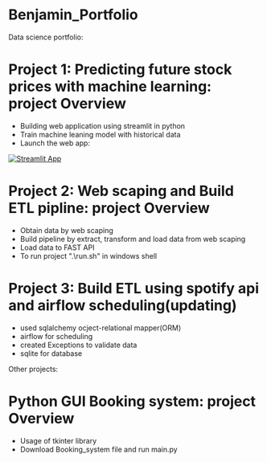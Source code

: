 # Benjamin_Portfolio
Data science portfolio:

# Project 1: Predicting future stock prices with machine learning: project Overview
* Building web application using streamlit in python
* Train machine leaning model with historical data
* Launch the web app:

[![Streamlit App](https://static.streamlit.io/badges/streamlit_badge_black_white.svg)](https://share.streamlit.io/benjaminlw1/benjamin_portfolio/main/Stocks_Market.py)

# Project 2: Web scaping and Build ETL pipline: project Overview
* Obtain data by web scaping
* Build pipeline by extract, transform and load data from web scaping
* Load data to FAST API
* To run project ".\run.sh" in windows shell

# Project 3: Build ETL using spotify api and airflow scheduling(updating)
* used sqlalchemy ocject-relational mapper(ORM) 
* airflow for scheduling 
* created Exceptions to validate data
* sqlite for database

Other projects:

# Python GUI Booking system: project Overview
* Usage of tkinter library 
* Download Booking_system file and run main.py
